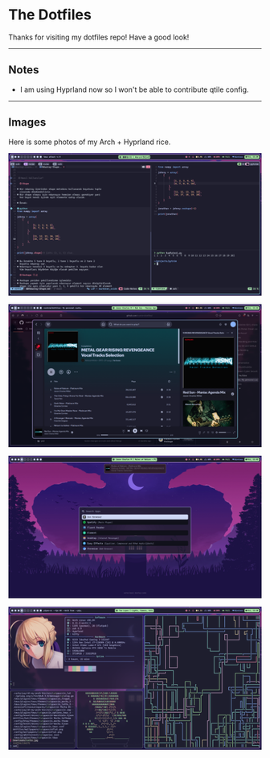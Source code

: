 # The Dotfiles

Thanks for visiting my dotfiles repo!
Have a good look!

---

## Notes

- I am using Hyprland now so I won't be able to
  contribute qtile config.

---

## Images

Here is some photos of my Arch + Hyprland rice.

![Taking Notes](images/noteTaking.png)

![Listening Songs](images/listeningSongs.png)

![Rofi Preview](images/rofiPreview.png)

![Cool Photo](images/coolPhoto.png)
